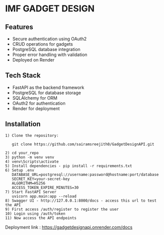# IMF GADGET DESIGN

## Features
- Secure authentication using OAuth2
- CRUD operations for gadgets
- PostgreSQL database integration
- Proper error handling with validation
- Deployed on Render

## Tech Stack
- FastAPI as the backend framework
- PostgreSQL for database storage
- SQLAlchemy for ORM
- OAuth2 for authentication
- Render for deployment

## Installation
    1) Clone the repository:

       git clone https://github.com/sairamsreejith0/GadgetDesignAPI.git

    2) cd your_repo
    3) python -m venv venv 
    4) venv\Scripts\activate
    5) Install dependencies - pip install -r requirements.txt
    6) Setup .env 
       DATABASE_URL=postgresql://username:password@hostname:port/database  
       SECRET_KEY=your-secret-key  
       ALGORITHM=HS256  
       ACCESS_TOKEN_EXPIRE_MINUTES=30  
    7) Start FastAPI Server 
       uvicorn app.main:app --reload
    8) Swagger UI - http://127.0.0.1:8000/docs - access this url to test the API
    9) First access /auth/register to register the user
    10) Login using /auth/token
    11) Now access the API endpoints


Deployment link : https://gadgetdesignapi.onrender.com/docs

    
